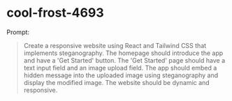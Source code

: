 # cool-frost-4693

Prompt:
> Create a responsive website using React and Tailwind CSS that implements steganography. The homepage should introduce the app and have a 'Get Started' button. The 'Get Started' page should have a text input field and an image upload field. The app should embed a hidden message into the uploaded image using steganography and display the modified image. The website should be dynamic and responsive.